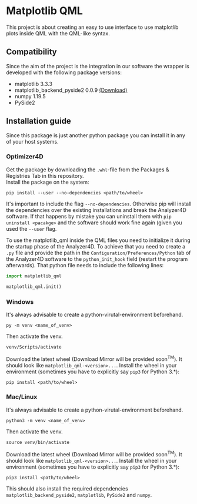 # Matplotlib QML

This project is about creating an easy to use interface to use matplotlib plots inside QML with the QML-like syntax. 

## Compatibility
Since the aim of the project is the integration in our software the wrapper is developed with the following package versions:

* matplotlib 3.3.3
* matplotlib_backend_pyside2 0.0.9 [(Download)](https://git.qass.net/qml-applications/matplotlib_backend_pyside2/-/packages)
* numpy 1.19.5
* PySide2 

## Installation guide

Since this package is just another python package you can install it in any of your host systems.

### Optimizer4D
Get the package by downloading the `.whl`-file  from the Packages & Registries Tab in this repository.<br>
Install the package on the system:
```shell
pip install --user --no-dependencies <path/to/wheel>
```
It's important to include the flag `--no-dependencies`. Otherwise pip will install the dependencies over the existing installations and break the Analyzer4D software. If that happens by mistake you can uninstall them with `pip uninstall <pacakge>` and the software should work fine again (given you used the `--user` flag.

To use the matplotlib_qml inside the QML files you need to initialize it during the startup phase of the Analyzer4D. To achieve that you need to create a `.py` file and provide the path in the `Configuration/Preferences/Python` tab of the Analyzer4D software to the `python_init_hook` field (restart the program afterwards). 
That python file needs to include the following lines:
```py
import matplotlib_qml

matplotlib_qml.init()
```

### Windows
It's always advisable to create a python-virutal-environment beforehand.
```shell
py -m venv <name_of_venv>
```
Then activate the venv.

```shell
venv/Scripts/activate
```

Download the latest wheel (Download Mirror will be provided soon<sup>TM</sup>). It should look like `matplotlib_qml-<version>...`.
Install the wheel in your environment (sometimes you have to explicitly say `pip3` for Python 3.*):
```shell
pip install <path/to/wheel>
```

### Mac/Linux
It's always advisable to create a python-virutal-environment beforehand.
```shell
python3 -m venv <name_of_venv>
```
Then activate the venv.

```shell
source venv/bin/activate
```

Download the latest wheel (Download Mirror will be provided soon<sup>TM</sup>). It should look like `matplotlib_qml-<version>...`.
Install the wheel in your environment (sometimes you have to explicitly say `pip3` for Python 3.*):
```shell
pip3 install <path/to/wheel>
```

This should also install the required dependencies `matplotlib_backend_pyside2`, `matplotlib`, `PySide2` and `numpy`.<br>
